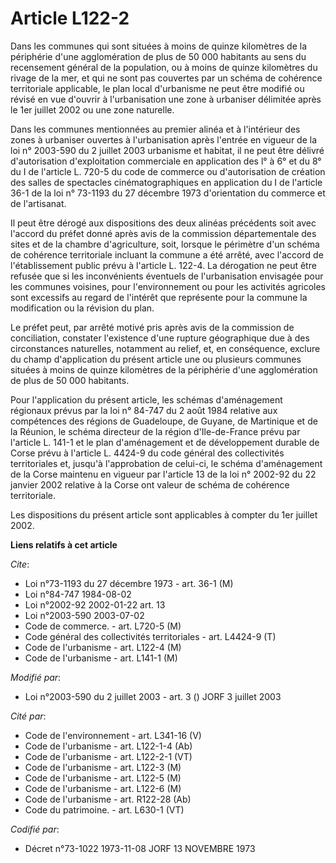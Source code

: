 # Article L122-2

Dans les communes qui sont situées à moins de quinze kilomètres de la périphérie d'une agglomération de plus de 50 000
habitants au sens du recensement général de la population, ou à moins de quinze kilomètres du rivage de la mer, et qui ne
sont pas couvertes par un schéma de cohérence territoriale applicable, le plan local d'urbanisme ne peut être modifié ou
révisé en vue d'ouvrir à l'urbanisation une zone à urbaniser délimitée après le 1er juillet 2002 ou une zone naturelle.

Dans les communes mentionnées au premier alinéa et à l'intérieur des zones à urbaniser ouvertes à l'urbanisation après
l'entrée en vigueur de la loi n° 2003-590 du 2 juillet 2003 urbanisme et habitat, il ne peut être délivré d'autorisation
d'exploitation commerciale en application des l° à 6° et du 8° du I de l'article L. 720-5 du code de commerce ou
d'autorisation de création des salles de spectacles cinématographiques en application du I de l'article 36-1 de la loi n°
73-1193 du 27 décembre 1973 d'orientation du commerce et de l'artisanat.

Il peut être dérogé aux dispositions des deux alinéas précédents soit avec l'accord du préfet donné après avis de la
commission départementale des sites et de la chambre d'agriculture, soit, lorsque le périmètre d'un schéma de cohérence
territoriale incluant la commune a été arrêté, avec l'accord de l'établissement public prévu à l'article L. 122-4. La
dérogation ne peut être refusée que si les inconvénients éventuels de l'urbanisation envisagée pour les communes voisines,
pour l'environnement ou pour les activités agricoles sont excessifs au regard de l'intérêt que représente pour la commune la
modification ou la révision du plan.

Le préfet peut, par arrêté motivé pris après avis de la commission de conciliation, constater l'existence d'une rupture
géographique due à des circonstances naturelles, notamment au relief, et, en conséquence, exclure du champ d'application du
présent article une ou plusieurs communes situées à moins de quinze kilomètres de la périphérie d'une agglomération de plus
de 50 000 habitants.

Pour l'application du présent article, les schémas d'aménagement régionaux prévus par la loi n° 84-747 du 2 août 1984
relative aux compétences des régions de Guadeloupe, de Guyane, de Martinique et de la Réunion, le schéma directeur de la
région d'Ile-de-France prévu par l'article L. 141-1 et le plan d'aménagement et de développement durable de Corse prévu à
l'article L. 4424-9 du code général des collectivités territoriales et, jusqu'à l'approbation de celui-ci, le schéma
d'aménagement de la Corse maintenu en vigueur par l'article 13 de la loi n° 2002-92 du 22 janvier 2002 relative à la Corse
ont valeur de schéma de cohérence territoriale.

Les dispositions du présent article sont applicables à compter du 1er juillet 2002.

**Liens relatifs à cet article**

_Cite_:

  - Loi n°73-1193 du 27 décembre 1973 - art. 36-1 (M)
  - Loi n°84-747 1984-08-02
  - Loi n°2002-92 2002-01-22 art. 13
  - Loi n°2003-590 2003-07-02
  - Code de commerce. - art. L720-5 (M)
  - Code général des collectivités territoriales - art. L4424-9 (T)
  - Code de l'urbanisme - art. L122-4 (M)
  - Code de l'urbanisme - art. L141-1 (M)

_Modifié par_:

  - Loi n°2003-590 du 2 juillet 2003 - art. 3 () JORF 3 juillet 2003

_Cité par_:

  - Code de l'environnement - art. L341-16 (V)
  - Code de l'urbanisme - art. L122-1-4 (Ab)
  - Code de l'urbanisme - art. L122-2-1 (VT)
  - Code de l'urbanisme - art. L122-3 (M)
  - Code de l'urbanisme - art. L122-5 (M)
  - Code de l'urbanisme - art. L122-6 (M)
  - Code de l'urbanisme - art. R122-28 (Ab)
  - Code du patrimoine. - art. L630-1 (VT)

_Codifié par_:

  - Décret n°73-1022 1973-11-08 JORF 13 NOVEMBRE 1973
